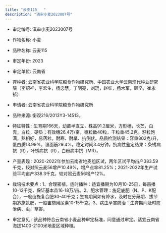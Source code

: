 ```yaml
---
title: "云麦115	"
description: "滇审小麦2023007号"
---
```

* 审定编号:  滇审小麦2023007号

*  作物名称:  小麦

*  品种名称:  云麦115	

*  审定年份:  2023

*  审定单位:  云南省

* 育种者:  云南省农业科学院粮食作物研究所、中国农业大学云南现代种业研究院（李绍祥，李宏生，杨忠慧，丁明亮，刘琨，赵红，杨木军，顾坚，崔永祯）

*  申请者:  云南省农业科学院粮食作物研究所

*  品种来源:  衡观216/2013Y3-14513。

*  特征特性 : 
生育期166天，幼苗半直立，株高91.2厘米，方形穗，长芒，白壳，白粒，硬质；有效穗26.4万/亩，穗粒数40粒，千粒重45.2克。籽粒饱满，熟相好，易落粒。耐寒、耐旱、抗倒伏。品质检测结果：容重802克/升，蛋白质13.99%，湿面筋29.4%，稳定时间3.4分钟。抗病性鉴定结果：条锈病抗（R），叶锈病抗（R），白粉病中抗（MR）。
 
*  产量表现 : 
2020-2022年参加云南省地麦组区试，两年区试平均亩产383.59千克，较对照云麦56增产10.49%，增产点率81.25%；2021-2022年生产试验平均亩产338.3千克，较对照云麦56增产12%。

*  栽培技术要点 : 
1、合理密植，适时播种：适宜播期为10月10-25日，每亩播10-12千克，保证基本苗16-18万/亩。2、肥水管理：施足底肥（N、P、K配合），一般亩施复合肥30-40千克；生育期间如有降水，及时在分蘖期、拔节期追施氮肥，一般亩施用尿素10-15千克。3、病虫草害防治：生育期间及时防治病、虫、草害。

*  审定意见 : 
该品种符合云南省小麦品种审定标准，同意通过审定。适宜云南省海拔1400-2100米地麦区域种植。
